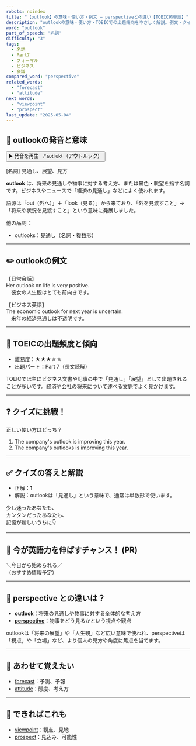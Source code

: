 ```yaml
---
robots: noindex
title: "【outlook】の意味・使い方・例文 ― perspectiveとの違い【TOEIC英単語】"
description: "outlookの意味・使い方・TOEICでの出題傾向をやさしく解説。例文・クイズ付きでperspectiveとの違いもわかりやすく学べます。"
word: "outlook"
part_of_speech: "名詞"
difficulty: "3"
tags:
  - 名詞
  - Part7
  - フォーマル
  - ビジネス
  - 会議
compared_word: "perspective"
related_words:
  - "forecast"
  - "attitude"
next_words:
  - "viewpoint"
  - "prospect"
last_update: "2025-05-04"
---
```


## 🔰 outlookの発音と意味

<button class="play-audio" onclick="playTTS('outlook')">
  <span class="play-audio-main">
    ▶️ 発音を再生　/ˈaʊt.lʊk/
  </span>
  <span class="play-audio-sub">
    （アウトルック）
  </span>
</button>

[名詞] 見通し、展望、見方

**outlook** は、将来の見通しや物事に対する考え方、または景色・眺望を指す名詞です。ビジネスやニュースで「経済の見通し」などによく使われます。

語源は「out（外へ）」＋「look（見る）」から来ており、「外を見渡すこと」→「将来や状況を見渡すこと」という意味に発展しました。

他の品詞：  
- outlooks：見通し（名詞・複数形）

---

## ✏️ outlookの例文

【日常会話】  
Her outlook on life is very positive.  
　彼女の人生観はとても前向きです。

【ビジネス英語】  
The economic outlook for next year is uncertain.  
　来年の経済見通しは不透明です。

---

## 🎯 TOEICの出題頻度と傾向

- 難易度：★★★☆☆
- 出題パート：Part 7（長文読解）

TOEICでは主にビジネス文書や記事の中で「見通し」「展望」として出題されることが多いです。経済や会社の将来について述べる文脈でよく見かけます。

---

## ❓ クイズに挑戦！

正しい使い方はどっち？

1. The company's outlook is improving this year.  
2. The company's outlooks is improving this year.

---

## ✅ クイズの答えと解説

- 正解：**1**
- 解説：outlookは「見通し」という意味で、通常は単数形で使います。

少し迷ったあなたも、  
カンタンだったあなたも、  
記憶が新しいうちに👇️

---

## 🚀 今が英語力を伸ばすチャンス！ (PR)

<div class="info-center">
＼今日から始められる／<br>  
（おすすめ情報予定）
</div>

---

## 🤔  perspective との違いは？

- **outlook**：将来の見通しや物事に対する全体的な考え方
- **[perspective](/word/perspective)**：物事をどう見るかという視点や観点

outlookは「将来の展望」や「人生観」など広い意味で使われ、perspectiveは「視点」や「立場」など、より個人の見方や角度に焦点を当てます。

---

## 🧩 あわせて覚えたい

- [forecast](/word/forecast)：予測、予報
- [attitude](/word/attitude)：態度、考え方

---

## 📖 できればこれも

- [viewpoint](/word/viewpoint)：観点、見地
- [prospect](/word/prospect)：見込み、可能性

<!-- cvid: aid45_bid10 -->
